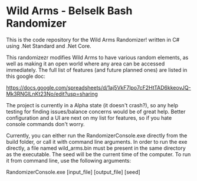 # Wild Arms - Belselk Bash Randomizer

This is the code repository for the Wild Arms Randomizer! written in C# using .Net Standard and .Net Core.

This randomizezr modifies Wild Arms to have various random elements, as well as making it an open world where any area can be accessed immediately. The full list of features (and future planned ones) are listed in this google doc:

https://docs.google.com/spreadsheets/d/1aj5VkF7lpo7cF2HtTAD6kkeovJQ-Mk3RNGlLnKt23No/edit?usp=sharing

The project is currently in a Alpha state (it doesn't crash?), so any help testing for finding issues/balance concerns would be of great help. Better configuration and a UI are next on my list for features, so if you hate console commands don't worry.

Currently, you can either run the RandomizerConsole.exe directly from the build folder, or call it with command line arguments. In order to run the exe directly, a file named wild_arms.bin must be present in the same directory as the executable. The seed will be the current time of the computer. To run it from command line, use the following arguments:

RandomizerConsole.exe \[input_file\] \[output_file\] \[seed\]
